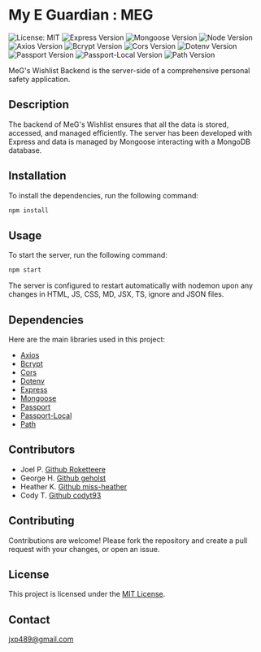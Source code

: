 # My E Guardian : MEG

![License: MIT](https://img.shields.io/badge/License-MIT-blue.svg)
![Express Version](https://img.shields.io/badge/Express-4.17.1-red)
![Mongoose Version](https://img.shields.io/badge/Mongoose-5.12.0-brown)
![Node Version](https://img.shields.io/badge/Node-14.16.0-green)
![Axios Version](https://img.shields.io/badge/Axios-0.21.1-white)
![Bcrypt Version](https://img.shields.io/badge/Bcrypt-5.0.1-yellow)
![Cors Version](https://img.shields.io/badge/Cors-2.8.5-pink)
![Dotenv Version](https://img.shields.io/badge/Dotenv-8.2.0-yellowgreen)
![Passport Version](https://img.shields.io/badge/Passport-0.4.1-redgreen)
![Passport-Local Version](https://img.shields.io/badge/Passport--Local-1.0.0-blueviolet)
![Path Version](https://img.shields.io/badge/Path-0.12.7-lightblue)

MeG's Wishlist Backend is the server-side of a comprehensive personal safety
application.

## Description

The backend of MeG's Wishlist ensures that all the data is stored, accessed, and
managed efficiently. The server has been developed with Express and data is
managed by Mongoose interacting with a MongoDB database.

## Installation

To install the dependencies, run the following command:

```bash
npm install
```

## Usage

To start the server, run the following command:

```bash
npm start
```

The server is configured to restart automatically with nodemon upon any changes
in HTML, JS, CSS, MD, JSX, TS, ignore and JSON files.

## Dependencies

Here are the main libraries used in this project:

- [Axios](https://github.com/axios/axios)
- [Bcrypt](https://www.npmjs.com/package/bcrypt)
- [Cors](https://www.npmjs.com/package/cors)
- [Dotenv](https://www.npmjs.com/package/dotenv)
- [Express](https://expressjs.com/)
- [Mongoose](https://mongoosejs.com/)
- [Passport](http://www.passportjs.org/)
- [Passport-Local](http://www.passportjs.org/packages/passport-local/)
- [Path](https://www.npmjs.com/package/path)

## Contributors

-   Joel P. [Github Roketteere](https://github.com/roketteere/) 
-   George H. [Github geholst](https://github.com/Geholst/) 
-   Heather K. [Github miss-heather](https://github.com/miss-heather/) 
-   Cody T. [Github codyt93](https://github.com/codyt93/)

## Contributing

Contributions are welcome! Please fork the repository and create a pull request
with your changes, or open an issue.

## License

This project is licensed under the
[MIT License](https://opensource.org/licenses/MIT).

## Contact

jxp489@gmail.com
